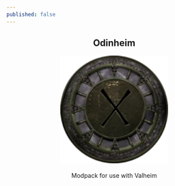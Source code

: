 ```yaml
---
published: false
---
```


<h2 align="center">Odinheim</h2>
<p align="center"><img src="/resources/icon.png" width="50%" /><br /><br />Modpack for use with Valheim</p>